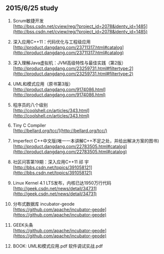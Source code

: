 ## 2015/6/25 study  

1. Scrum敏捷开发  
  [http://bss.csdn.net/cview/reg/?project_id=2078&identy_id=1485](http://bss.csdn.net/cview/reg/?project_id=2078&identy_id=1485)  

2. 深入应用C++11：代码优化与工程级应用  
  [http://product.dangdang.com/23711317.html#catalog](http://product.dangdang.com/23711317.html#catalog)  

3. 深入理解Java虚拟机：JVM高级特性与最佳实践（第2版）  
  [http://product.dangdang.com/23259731.html#filtertype:2](http://product.dangdang.com/23259731.html#filtertype:2)  

4. UML和模式应用（原书第3版）  
  [http://product.dangdang.com/9174086.html](http://product.dangdang.com/9174086.html)  

5. 程序员的八个级别  
  [http://coolshell.cn/articles/343.html](http://coolshell.cn/articles/343.html)  
  
6. Tiny C Compiler  
  [http://bellard.org/tcc/](http://bellard.org/tcc/)  
  
7. Imperfect C++中文版(唯一一本讲解C++不足之处，并给出解决方案的图书)  
  [http://product.dangdang.com/22783505.html#catalog](http://product.dangdang.com/22783505.html#catalog)  
   
8. 社区问答第19期：深入应用C++11 祁 宇  
  [http://bbs.csdn.net/topics/391058121](http://bbs.csdn.net/topics/391058121)  
  
9. Linux Kernel 4.1 LTS发布，内核已达1950万行代码  
  [http://geek.csdn.net/news/detail/34731](http://geek.csdn.net/news/detail/34731)  
  
10. 分布式数据库 incubator-geode  
  [https://github.com/apache/incubator-geode](https://github.com/apache/incubator-geode)  

11. GEEK头条  
  [https://github.com/apache/incubator-geode](https://github.com/apache/incubator-geode)
  
12. BOOK: UML和模式应用.pdf 软件调试实战.pdf